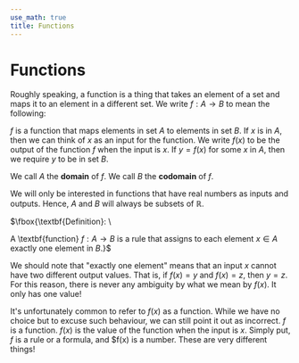 ```yaml
---
use_math: true
title: Functions
---
```


# Functions

Roughly speaking, a function is a thing that takes an element of a set and maps it to an element in a different set. We write $f: A \rightarrow B$ to mean the following:

$f$ is a function that maps elements in set $A$ to elements in set $B$. If $x$ is in $A$, then we can think of $x$ as an input for the function. We write $f(x)$ to be the output of the function $f$ when the input is $x$. If $y=f(x)$ for some $x$ in $A$, then we require $y$ to be in set $B$.

We call $A$ the **domain** of $f$. We call $B$ the **codomain** of $f$.

We will only be interested in functions that have real numbers as inputs and outputs. Hence, $A$ and $B$ will always be subsets of $\mathbb{R}$.

$\fbox{\textbf{Definition}: \\

A \textbf{function} $f: A \rightarrow B$ is a rule that assigns to each element $x \in A$ exactly one element in $B$.}$

We should note that "exactly one element" means that an input $x$ cannot have two different output values. That is, if $f(x) = y$ and $f(x) = z$, then $y = z$. For this reason, there is never any ambiguity by what we mean by $f(x)$. It only has one value!

It's unfortunately common to refer to $f(x)$ as a function. While we have no choice but to excuse such behaviour, we can still point it out as incorrect. $f$ is a function. $f(x)$ is the value of the function when the input is $x$. Simply put, $f$ is a rule or a formula, and $f(x) is a number. These are very different things! 


